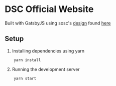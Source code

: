 # DSC Official Website

Built with GatsbyJS using sosc's [design](https://github.com/so-sc/sosc-website) found [here](https://www.gatsbyjs.org/showcase/sosc.org.in)

## Setup

1) Installing dependencies using yarn  

```shell
    yarn install
```

2) Running the development server  

```shell
    yarn start
```
